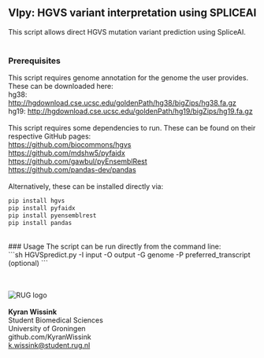 ## VIpy: HGVS variant interpretation using SPLICEAI<br>
This script allows direct HGVS mutation variant prediction using SpliceAI. <br>
<br>
### Prerequisites
This script requires genome annotation for the genome the user provides. These can be downloaded here:<br>
hg38: http://hgdownload.cse.ucsc.edu/goldenPath/hg38/bigZips/hg38.fa.gz<br>
hg19: http://hgdownload.cse.ucsc.edu/goldenPath/hg19/bigZips/hg19.fa.gz<br>
<br>
This script requires some dependencies to run. These can be found on their respective GitHub pages:<br>
https://github.com/biocommons/hgvs<br>
https://github.com/mdshw5/pyfaidx<br>
https://github.com/gawbul/pyEnsemblRest<br>
https://github.com/pandas-dev/pandas<br>
<br>
Alternatively, these can be installed directly via:<br>
```sh
pip install hgvs
pip install pyfaidx
pip install pyensemblrest
pip install pandas
```
<br>
### Usage
The script can be run directly from the command line:<br>
```sh
HGVSpredict.py -I input -O output -G genome -P preferred_transcript (optional)
```
<br>
<br>
<br>

![RUG logo](https://www.rug.nl/about-ug/practical-matters/huisstijl/huisstijl-basiselementen/images/rugr_logonl_rood_rgb-web.png)<br><br>
**Kyran Wissink**<br>Student Biomedical Sciences<br>University of Groningen<br>github.com/KyranWissink<br>k.wissink@student.rug.nl
